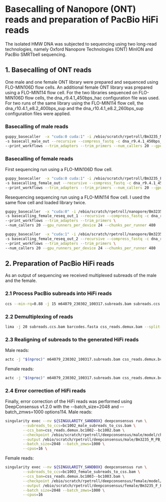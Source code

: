 # Basecalling of Nanopore (ONT) reads and preparation of PacBio HiFi reads

The isolated HMW DNA was subjected to sequencing using two long-read technologies, 
namely Oxford Nanopore Technologies (ONT) MinION and PacBio SMRTbell sequencing. 

## 1. Basecalling of ONT reads

One male and one female ONT library were prepared and sequenced using FLO-MIN106D flow cells. 
An additional female ONT library was prepared using a FLO-MIN114 flow cell. 
For the two libraries sequenced on FLO-MIN106D flow cells, the dna_r9.4.1_450bps_hac configuration file was used. 
For two runs of the same library using the FLO-MIN114 flow cell, the dna_r10.4.1_e8.2_400bps_sup and the dna_r10.4.1_e8.2_260bps_sup 
configuration files were applied. 

### Basecalling of male reads
```bash
guppy_basecaller  -x "cuda:0 cuda:1" -i /ebio/scratch/rpetroll/Bm3235_M_seq1 \
-s basecall_male_out --recursive --compress_fastq -c dna_r9.4.1_450bps_hac.cfg \
--print_workflows --trim_adapters --trim_primers --num_callers 20 --gpu_runners_per_device 24 --chunks_per_runner 480
```

### Basecalling of female reads
First sequencing run using a FLO-MIN106D flow cell.
```bash
guppy_basecaller  -x "cuda:0 cuda:1" -i /ebio/scratch/rpetroll/Bm3235_F_seq1 \
-s basecalling_female_out --recursive --compress_fastq -c dna_r9.4.1_450bps_hac.cfg \
--print_workflows --trim_adapters --trim_primers --num_callers 20 --gpu_runners_per_device 24 --chunks_per_runner 480
```
Resequencing sequencing run using a FLO-MIN114 flow cell. I used the same flow cell and loaded library twice.
```bash
guppy_basecaller  -x "cuda:0" -i /ebio/scratch/rpetroll/nanopore/Bm3235_F_reseq_run1 \
-s basecalling_female_reseq_out_1 --recursive --compress_fastq -c dna_r10.4.1_e8.2_400bps_sup.cfg \
--print_workflows --trim_adapters --trim_primers \
--num_callers 20 --gpu_runners_per_device 24 --chunks_per_runner 480
```
```bash
guppy_basecaller  -x "cuda:1" -i /ebio/scratch/rpetroll/nanopore/Bm3235_F_reseq_run2 \
-s basecalling_female_reseq_out_2 --recursive --compress_fastq -c dna_r10.4.1_e8.2_260bps_sup.cfg \
--print_workflows --trim_adapters --trim_primers \
--num_callers 20 --gpu_runners_per_device 24 --chunks_per_runner 480
```

## 2. Preparation of PacBio HiFi reads
As an output of sequencing we received multiplexed subreads of the male and the female. 

### 2.1 Process PacBio subreads into HiFi reads 
```bash
ccs --min-rq=0.88 -j 15 m64079_230302_100317.subreads.bam subreads.ccs.bam
```
### 2.2 Demultiplexing of reads 
```bash
lima -j 20 subreads.ccs.bam barcodes.fasta css_reads.demux.bam --split-named
```

### 2.3 Realigning of subreads to the generated HiFi reads 
Male reads:
```bash
actc -j "$(nproc)" m64079_230302_100317.subreads.bam css_reads.demux.bc1002--bc1002.bam /ebio/scratch/rpetroll/actc/male/bc1002_male_subreads_to_css.bam
```
Female reads:
```bash
actc -j "$(nproc)" m64079_230302_100317.subreads.bam css_reads.demux.bc1003--bc1003.bam /ebio/scratch/rpetroll/actc/female/bc1003_female_subreads_to_css.bam
```
### 2.4 Error correction of HiFi reads
Finally, error correction of the HiFi reads was performed using DeepConsensus v1.2.0 with the --batch_size=2048 and --batch_zmws=1000 options114.
Male reads:
```bash
singularity exec --nv ${SINGULARITY_SANDBOX} deepconsensus run \
        --subreads_to_ccs=bc1002_male_subreads_to_css.bam \
        --ccs_bam=css_reads.demux.bc1002--bc1002.bam \
        --checkpoint /ebio/scratch/rpetroll/deepconsensus/male/model/checkpoint \
        --output /ebio/scratch/rpetroll/deepconsensus/male/Bm3235_M_PB_DC.fastq \
        --batch_size=2048 --batch_zmws=1000 \
        --cpus=16 \
```
Female reads:
```bash
singularity exec --nv ${SINGULARITY_SANDBOX} deepconsensus run \
        --subreads_to_ccs=bc1003_female_subreads_to_css.bam \
        --ccs_bam=css_reads.demux.bc1003--bc1003.bam \
        --checkpoint /ebio/scratch/rpetroll/deepconsensus/female/model/checkpoint \
        --output /ebio/scratch/rpetroll/deepconsensus/female/Bm3235_F_PB_DC.fastq \
        --batch_size=2048 --batch_zmws=1000 \
        --cpus=16
```

